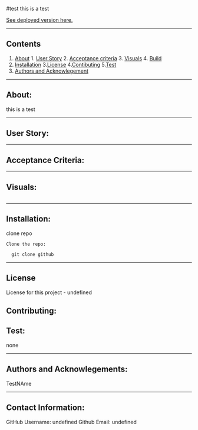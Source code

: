 
#test
  this is a test


  [See deployed version here.]({$dat,url})

  ---

  ## Contents
  
  1. [About](#about)
    1. [User Story](#user%story)
    2. [Acceptance criteria](#acceptance%20criteria)
    3. [Visuals](#visuals)
    4. [Build](#build)
  2. [Installation](#installtion)
  3.[License](#license)
  4.[Contibuting](#contribution)
  5.[Test](#test)
  6. [Authors and Acknowlegement](#authors%20and%20acknowlegemnt)

---

## About:

  this is a test 

---

## User Story:


---

## Acceptance Criteria:


---

## Visuals:

  ![]()

---

## Installation:

  clone repo

    Clone the repo:

      git clone github

---

## License

  License for this project - undefined

## Contributing: 


## Test:

  none

---

## Authors and Acknowlegements:

  TestNAme

---

## Contact Information:

  GitHub Username: undefined
  Github Email: undefined

